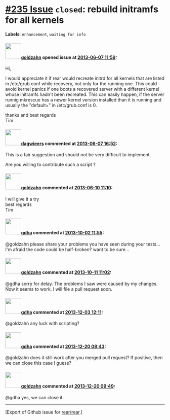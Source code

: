 [\#235 Issue](https://github.com/rear/rear/issues/235) `closed`: rebuild initramfs for all kernels
==================================================================================================

**Labels**: `enhancement`, `waiting for info`

#### <img src="https://avatars.githubusercontent.com/u/4539656?u=a3c7ffeb3baa5018ad42ad1bd4d09119f09c0e0b&v=4" width="50">[goldzahn](https://github.com/goldzahn) opened issue at [2013-06-07 11:59](https://github.com/rear/rear/issues/235):

Hi,

I would appreciate it if rear would recreate initrd for all kernels that
are listed in /etc/grub.conf while recovery, not only for the running
one. This could avoid kernel panics if one boots a recovered server with
a different kernel whose initramfs hadn't been recreated. This can
easily happen, if the server runnig mkrescue has a newer kernel version
installed than it is running and usually the "default=" in
/etc/grub.conf is 0.

thanks and best regards  
Tim

#### <img src="https://avatars.githubusercontent.com/u/388198?u=0732dee3fe5002278cfbf40359ec431bdcf5f06c&v=4" width="50">[dagwieers](https://github.com/dagwieers) commented at [2013-06-07 16:52](https://github.com/rear/rear/issues/235#issuecomment-19119046):

This is a fair suggestion and should not be very difficult to implement.

Are you willing to contribute such a script ?

#### <img src="https://avatars.githubusercontent.com/u/4539656?u=a3c7ffeb3baa5018ad42ad1bd4d09119f09c0e0b&v=4" width="50">[goldzahn](https://github.com/goldzahn) commented at [2013-06-10 11:10](https://github.com/rear/rear/issues/235#issuecomment-19192637):

I will give it a try  
best regards  
Tim

#### <img src="https://avatars.githubusercontent.com/u/888633?u=cdaeb31efcc0048d3619651aa18dd4b76e636b21&v=4" width="50">[gdha](https://github.com/gdha) commented at [2013-10-02 11:55](https://github.com/rear/rear/issues/235#issuecomment-25532673):

@goldzahn please share your problems you have seen during your tests...
I'm afraid the code could be half-broken? want to be sure...

#### <img src="https://avatars.githubusercontent.com/u/4539656?u=a3c7ffeb3baa5018ad42ad1bd4d09119f09c0e0b&v=4" width="50">[goldzahn](https://github.com/goldzahn) commented at [2013-10-11 11:02](https://github.com/rear/rear/issues/235#issuecomment-26129262):

@gdha sorry for delay. The problems I saw were caused by my changes. Now
it seems to work, I will file a pull request soon.

#### <img src="https://avatars.githubusercontent.com/u/888633?u=cdaeb31efcc0048d3619651aa18dd4b76e636b21&v=4" width="50">[gdha](https://github.com/gdha) commented at [2013-12-03 12:11](https://github.com/rear/rear/issues/235#issuecomment-29704541):

@goldzahn any luck with scripting?

#### <img src="https://avatars.githubusercontent.com/u/888633?u=cdaeb31efcc0048d3619651aa18dd4b76e636b21&v=4" width="50">[gdha](https://github.com/gdha) commented at [2013-12-20 08:43](https://github.com/rear/rear/issues/235#issuecomment-30995934):

@goldzahn does it still work after you merged pull request? If positive,
then we can close this case I guess?

#### <img src="https://avatars.githubusercontent.com/u/4539656?u=a3c7ffeb3baa5018ad42ad1bd4d09119f09c0e0b&v=4" width="50">[goldzahn](https://github.com/goldzahn) commented at [2013-12-20 09:49](https://github.com/rear/rear/issues/235#issuecomment-30998961):

@gdha yes, we can close it.

------------------------------------------------------------------------

\[Export of Github issue for
[rear/rear](https://github.com/rear/rear).\]
